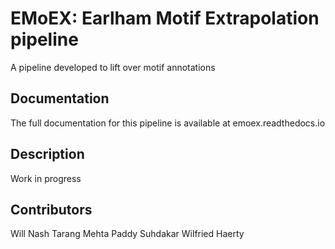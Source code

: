 # EMoEX: Earlham Motif Extrapolation pipeline 

A pipeline developed to lift over motif annotations

## Documentation 

The full documentation for this pipeline is available at emoex.readthedocs.io

## Description

Work in progress

## Contributors

Will Nash
Tarang Mehta
Paddy Suhdakar
Wilfried Haerty


